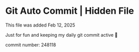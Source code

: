 # Git Auto Commit | Hidden File

This file was added Feb 12, 2025

Just for fun and keeping my daily git commit active 🤪

commit number: 248118
